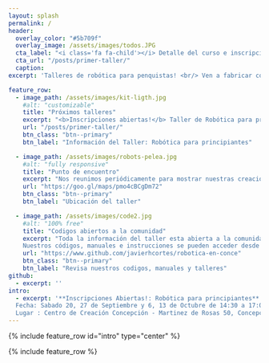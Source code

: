 ```yaml
---
layout: splash
permalink: /
header:
  overlay_color: "#5b709f"
  overlay_image: /assets/images/todos.JPG
  cta_label: "<i class='fa fa-child'></i> Detalle del curso e inscripciones!"
  cta_url: "/posts/primer-taller/"
  caption:
excerpt: 'Talleres de robótica para penquistas! <br/> Ven a fabricar con nosotros tu próximo robot!'

feature_row:
  - image_path: /assets/images/kit-ligth.jpg
    #alt: "customizable"
    title: "Próximos talleres"
    excerpt: "<b>Inscripciones abiertas!</b> Taller de Robótica para principiantes."
    url: "/posts/primer-taller/"
    btn_class: "btn--primary"
    btn_label: "Información del Taller: Robótica para principiantes"

  - image_path: /assets/images/robots-pelea.jpg
    #alt: "fully responsive"
    title: "Punto de encuentro"
    excerpt: "Nos reunimos periódicamente para mostrar nuestras creaciones!"
    url: "https://goo.gl/maps/pmo4cBCgDm72"
    btn_class: "btn--primary"
    btn_label: "Ubicación del taller"

  - image_path: /assets/images/code2.jpg
    #alt: "100% free"
    title: "Codigos abiertos a la comunidad"
    excerpt: "Toda la información del taller esta abierta a la comunidad.
    Nuestros códigos, manuales e instrucciones se pueden acceder desde nuestro repositorio central. 100% Open Source"
    url: "https://www.github.com/javierhcortes/robotica-en-conce"
    btn_class: "btn--primary"
    btn_label: "Revisa nuestros codigos, manuales y talleres"
github:
  - excerpt: ''
intro:
  - excerpt: '**Inscripciones Abiertas!: Robótica para principiantes** <br/>
  Fecha: Sabado 20, 27 de Septiembre y 6, 13 de Octubre de 14:30 a 17:00 hrs. <br/>
  Lugar : Centro de Creación Concepción - Martinez de Rosas 50, Concepción<br/>'
---
```


{% include feature_row id="intro" type="center" %}

{% include feature_row %}
